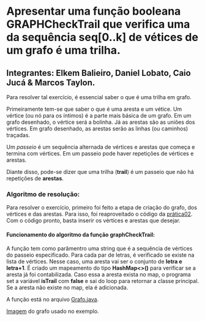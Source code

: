 # Apresentar uma função booleana GRAPHCheckTrail que verifica uma da sequência seq[0..k] de vétices de um grafo é uma trilha.

## Integrantes: Elkem Balieiro, Daniel Lobato, Caio Jucá & Marcos Taylon.

Para resolver tal exercício, é essencial saber o que é uma trilha em grafo.

Primeiramente tem-se que saber o que é uma aresta e um vétice. Um vértice (ou nó para os íntimos) é a parte mais básica de um grafo. Em um grafo desenhado, o vértice será a bolinha. Já as arestas são as uniões dos vértices. Em grafo desenhado, as arestas serão as linhas (ou caminhos) traçadas.

Um *passeio* é um sequência alternada de vértices e arestas que começa e termina com vértices. Em um passeio pode haver repetições de vértices e arestas.

Diante disso, pode-se dizer que uma trilha (**trail**) é um passeio que não há repetições de **arestas**.

### Algoritmo de resolução:

Para resolver o exercício, primeiro foi feito a etapa de criação do grafo, dos vértices e das arestas. Para isso, foi reaproveitado o código da [prática02](https://github.com/balieiroElkem/Teoria-dos-grafos/tree/main/pratica02/src/main/java). Com o código pronto, basta inserir os vértices e arestas que desejar.

#### Funcionamento do algoritmo da função __graphCheckTrail__:

A função tem como parâmentro uma string que é a sequência de vértices do passeio especificado. Para cada par de letras, é verificado se existe na lista de vértices. Nesse caso, uma aresta vai ser o conjunto de __letra e letra+1__. É criado um mapeamento do tipo __HashMap<>()__ para verificar se a aresta já foi contabilizada. Caso essa a aresta exista no map, o programa set a variável __isTrail__ com __false__ e sai do loop para retornar a classe principal. Se a aresta não existe no map, ela é adicionada.

A função está no arquivo [Grafo.java](src/main/java/grafo/core/Grafo.java).

[Imagem](imagem/Grafo.png) 
do grafo usado no exemplo.